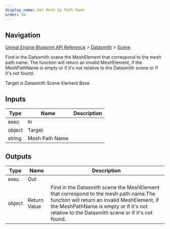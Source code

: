 ```yaml
---
display_name: Get Mesh by Path Name
order: 30
---
```

## Navigation

[Unreal Engine Blueprint API Reference](https://dev.epicgames.com/documentation/en-us/unreal-engine/BlueprintAPI) > [Datasmith](https://dev.epicgames.com/documentation/en-us/unreal-engine/BlueprintAPI/Datasmith) > [Scene](https://dev.epicgames.com/documentation/en-us/unreal-engine/BlueprintAPI/Datasmith/Scene)

Find in the Datasmith scene the MeshElement that correspond to the mesh path name.
The function will return an invalid MeshElement, if the MeshPathName is empty or if it's not relative to the Datasmith scene or if it's not found.

Target is Datasmith Scene Element Base

## Inputs

| Type | Name | Description |
| --- | --- | --- |
| exec | In |  |
| object | Target |  |
| string | Mesh Path Name |  |

## Outputs

| Type | Name | Description |
| --- | --- | --- |
| exec | Out |  |
| object | Return Value | Find in the Datasmith scene the MeshElement that correspond to the mesh path name.The function will return an invalid MeshElement, if the MeshPathName is empty or if it's not relative to the Datasmith scene or if it's not found. |

